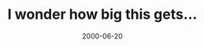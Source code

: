 ---
layout: base.njk
title : 'I wonder how big this gets...' 
view_title : 'I wonder how big this gets...' 
year : '2000' 
date : '2000-06-20' 
img_file : '/drawing/howbig.png' 
html_file : 'howbig' 
next_html : 'bossgivesh.html' 
year_order : '422' 
permalink : "title/{{html_file}}.html"
---